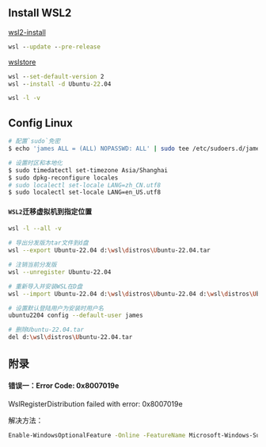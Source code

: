 ## Install WSL2

[wsl2-install](https://aka.ms/wsl2-install)

```bat
wsl --update --pre-release
```

[wslstore](https://aka.ms/wslstore)

```bat
wsl --set-default-version 2
wsl --install -d Ubuntu-22.04

wsl -l -v
```

## Config Linux

```bash
# 配置`sudo`免密
$ echo 'james ALL = (ALL) NOPASSWD: ALL' | sudo tee /etc/sudoers.d/james > /dev/null

# 设置时区和本地化
$ sudo timedatectl set-timezone Asia/Shanghai
$ sudo dpkg-reconfigure locales
# sudo localectl set-locale LANG=zh_CN.utf8
$ sudo localectl set-locale LANG=en_US.utf8
```

#### `WSL2`迁移虚拟机到指定位置

```bash
wsl -l --all -v

# 导出分发版为tar文件到d盘
wsl --export Ubuntu-22.04 d:\wsl\distros\Ubuntu-22.04.tar

# 注销当前分发版
wsl --unregister Ubuntu-22.04

# 重新导入并安装WSL在D盘
wsl --import Ubuntu-22.04 d:\wsl\distros\Ubuntu-22.04 d:\wsl\distros\Ubuntu-22.04.tar --version 2

# 设置默认登陆用户为安装时用户名
ubuntu2204 config --default-user james

# 删除Ubuntu-22.04.tar
del d:\wsl\distros\Ubuntu-22.04.tar
```



## 附录

#### 错误一：Error Code: 0x8007019e

WslRegisterDistribution failed with error: 0x8007019e


解决方法：

```bash
Enable-WindowsOptionalFeature -Online -FeatureName Microsoft-Windows-Subsystem-Linux
```